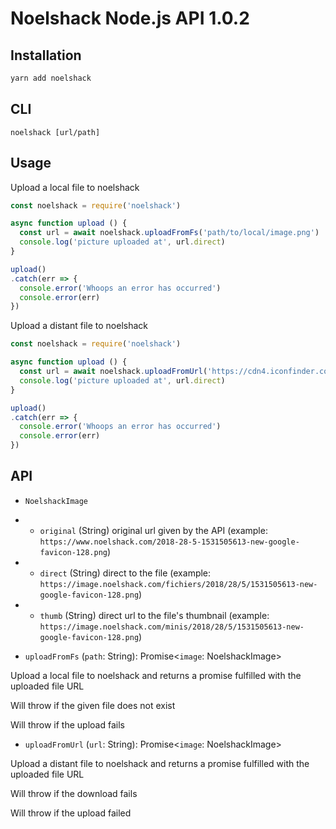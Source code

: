 # Noelshack Node.js API 1.0.2

## Installation

```bash
yarn add noelshack
```

## CLI

```
noelshack [url/path]
```

## Usage

Upload a local file to noelshack

```javascript
const noelshack = require('noelshack')

async function upload () {
  const url = await noelshack.uploadFromFs('path/to/local/image.png')
  console.log('picture uploaded at', url.direct)
}

upload()
.catch(err => {
  console.error('Whoops an error has occurred')
  console.error(err)
})
```

Upload a distant file to noelshack

```javascript
const noelshack = require('noelshack')

async function upload () {
  const url = await noelshack.uploadFromUrl('https://cdn4.iconfinder.com/data/icons/new-google-logo-2015/400/new-google-favicon-128.png')
  console.log('picture uploaded at', url.direct)
}

upload()
.catch(err => {
  console.error('Whoops an error has occurred')
  console.error(err)
})
```

## API

- `NoelshackImage`
- - `original` (String) original url given by the API (example: `https://www.noelshack.com/2018-28-5-1531505613-new-google-favicon-128.png`)
- - `direct` (String) direct to the file (example: `https://image.noelshack.com/fichiers/2018/28/5/1531505613-new-google-favicon-128.png`)
- - `thumb` (String) direct url to the file's thumbnail (example: `https://image.noelshack.com/minis/2018/28/5/1531505613-new-google-favicon-128.png`)

- `uploadFromFs` (`path`: String): Promise<`image`: NoelshackImage>

Upload a local file to noelshack and returns a promise fulfilled with the uploaded file URL

Will throw if the given file does not exist

Will throw if the upload fails

- `uploadFromUrl` (`url`: String): Promise<`image`: NoelshackImage>

Upload a distant file to noelshack and returns a promise fulfilled with the uploaded file URL

Will throw if the download fails

Will throw if the upload failed
